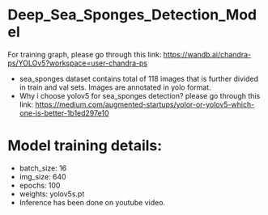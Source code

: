 # Deep_Sea_Sponges_Detection_Model
For training graph, please go through this link: https://wandb.ai/chandra-ps/YOLOv5?workspace=user-chandra-ps
* sea_sponges dataset contains total of 118 images that is further divided in train and val sets. Images are annotated in yolo format.
* Why i choose yolov5 for sea_sponges detection?
please go through this link: https://medium.com/augmented-startups/yolor-or-yolov5-which-one-is-better-1b1ed297e10
# Model training details:
* batch_size: 16
* img_size: 640
* epochs: 100
* weights: yolov5s.pt
* Inference has been done on youtube video.